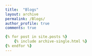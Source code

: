```yaml
---
title:  "Blogs"
layout: archive
permalink: /Blogs/
author_profile: true
comments: true

{% for post in site.posts %}
    {% include archive-single.html %}
{% endfor %}
---
```


